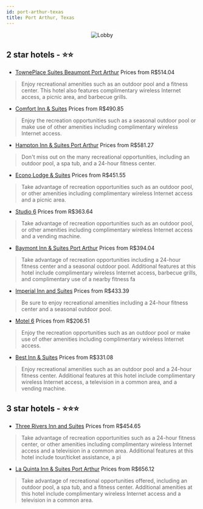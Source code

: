 ```yaml
---
id: port-arthur-texas
title: Port Arthur, Texas
---
```


<center><img src="https://i.travelapi.com/hotels/9000000/8100000/8094600/8094529/c85ab9c6_b.jpg" alt="Lobby" /></center>


##  2 star hotels - ⭐️⭐️

-    [TownePlace Suites Beaumont Port Arthur](https://us.hurb.com/hotels/port-arthur/towneplace-suites-beaumont-port-arthur-JNP-JP908846?cmp=18055) Prices from R$514.04
   > Enjoy recreational amenities such as an outdoor pool and a fitness center. This hotel also features complimentary wireless Internet access, a picnic area, and barbecue grills.
-    [Comfort Inn & Suites](https://us.hurb.com/hotels/port-arthur/comfort-inn-suites-JNP-JP311206?cmp=18055) Prices from R$490.85
   > Enjoy the recreation opportunities such as a seasonal outdoor pool or make use of other amenities including complimentary wireless Internet access.
-    [Hampton Inn & Suites Port Arthur](https://us.hurb.com/hotels/port-arthur/hampton-inn-suites-port-arthur-JNP-JP083433?cmp=18055) Prices from R$581.27
   > Don't miss out on the many recreational opportunities, including an outdoor pool, a spa tub, and a 24-hour fitness center.
-    [Econo Lodge & Suites](https://us.hurb.com/hotels/port-arthur/econo-lodge-suites-JNP-JP850458?cmp=18055) Prices from R$451.55
   > Take advantage of recreation opportunities such as an outdoor pool, or other amenities including complimentary wireless Internet access and a picnic area.
-    [Studio 6](https://us.hurb.com/hotels/port-arthur/studio-6-JNP-JP713925?cmp=18055) Prices from R$363.64
   > Take advantage of recreation opportunities such as an outdoor pool, or other amenities including complimentary wireless Internet access and a vending machine.
-    [Baymont Inn & Suites Port Arthur](https://us.hurb.com/hotels/port-arthur/baymont-inn-suites-port-arthur-JNP-JP738753?cmp=18055) Prices from R$394.04
   > Take advantage of recreation opportunities including a 24-hour fitness center and a seasonal outdoor pool. Additional features at this hotel include complimentary wireless Internet access, barbecue grills, and complimentary use of a nearby fitness fa
-    [Imperial Inn and Suites](https://us.hurb.com/hotels/port-arthur/imperial-inn-and-suites-JNP-JP206546?cmp=18055) Prices from R$433.39
   > Be sure to enjoy recreational amenities including a 24-hour fitness center and a seasonal outdoor pool.
-    [Motel 6](https://us.hurb.com/hotels/port-arthur/motel-6-JNP-JP514379?cmp=18055) Prices from R$206.51
   > Enjoy the recreation opportunities such as an outdoor pool or make use of other amenities including complimentary wireless Internet access.
-    [Best Inn & Suites](https://us.hurb.com/hotels/port-arthur/best-inn-suites-JNP-JP299753?cmp=18055) Prices from R$331.08
   > Enjoy recreational amenities such as an outdoor pool and a 24-hour fitness center. Additional features at this hotel include complimentary wireless Internet access, a television in a common area, and a vending machine.

##  3 star hotels - ⭐️⭐️⭐️

-    [Three Rivers Inn and Suites](https://us.hurb.com/hotels/port-arthur/three-rivers-inn-and-suites-JNP-JP833897?cmp=18055) Prices from R$454.65
   > Take advantage of recreation opportunities such as a 24-hour fitness center, or other amenities including complimentary wireless Internet access and a television in a common area. Additional features at this hotel include tour/ticket assistance, a pi
-    [La Quinta Inn & Suites Port Arthur](https://us.hurb.com/hotels/port-arthur/la-quinta-inn-suites-port-arthur-JNP-JP199704?cmp=18055) Prices from R$656.12
   > Take advantage of recreational opportunities offered, including an outdoor pool, a spa tub, and a fitness center. Additional amenities at this hotel include complimentary wireless Internet access and a television in a common area.
